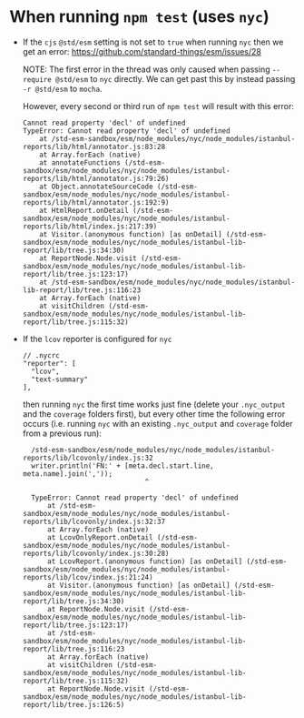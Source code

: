 # When running `npm test` (uses `nyc`)

- If the `cjs` `@std/esm` setting is not set to `true` when running `nyc` then
  we get an error: https://github.com/standard-things/esm/issues/28

  NOTE: The first error in the thread was only caused when passing
  `--require @std/esm` to `nyc` directly. We can get past this by instead
  passing `-r @std/esm` to `mocha`.

  However, every second or third run of `npm test` will result with this error:

      Cannot read property 'decl' of undefined
      TypeError: Cannot read property 'decl' of undefined
          at /std-esm-sandbox/esm/node_modules/nyc/node_modules/istanbul-reports/lib/html/annotator.js:83:28
          at Array.forEach (native)
          at annotateFunctions (/std-esm-sandbox/esm/node_modules/nyc/node_modules/istanbul-reports/lib/html/annotator.js:79:26)
          at Object.annotateSourceCode (/std-esm-sandbox/esm/node_modules/nyc/node_modules/istanbul-reports/lib/html/annotator.js:192:9)
          at HtmlReport.onDetail (/std-esm-sandbox/esm/node_modules/nyc/node_modules/istanbul-reports/lib/html/index.js:217:39)
          at Visitor.(anonymous function) [as onDetail] (/std-esm-sandbox/esm/node_modules/nyc/node_modules/istanbul-lib-report/lib/tree.js:34:30)
          at ReportNode.Node.visit (/std-esm-sandbox/esm/node_modules/nyc/node_modules/istanbul-lib-report/lib/tree.js:123:17)
          at /std-esm-sandbox/esm/node_modules/nyc/node_modules/istanbul-lib-report/lib/tree.js:116:23
          at Array.forEach (native)
          at visitChildren (/std-esm-sandbox/esm/node_modules/nyc/node_modules/istanbul-lib-report/lib/tree.js:115:32)

- If the `lcov` reporter is configured for `nyc`

      // .nycrc
      "reporter": [
        "lcov",
        "text-summary"
      ],

  then running `nyc` the first time works just fine (delete your `.nyc_output`
  and the `coverage` folders first), but every other time the following error
  occurs (i.e. running `nyc` with an existing `.nyc_output` and `coverage`
  folder from a previous run):

        /std-esm-sandbox/esm/node_modules/nyc/node_modules/istanbul-reports/lib/lcovonly/index.js:32
        writer.println('FN:' + [meta.decl.start.line, meta.name].join(','));
                                    ^

        TypeError: Cannot read property 'decl' of undefined
            at /std-esm-sandbox/esm/node_modules/nyc/node_modules/istanbul-reports/lib/lcovonly/index.js:32:37
            at Array.forEach (native)
            at LcovOnlyReport.onDetail (/std-esm-sandbox/esm/node_modules/nyc/node_modules/istanbul-reports/lib/lcovonly/index.js:30:28)
            at LcovReport.(anonymous function) [as onDetail] (/std-esm-sandbox/esm/node_modules/nyc/node_modules/istanbul-reports/lib/lcov/index.js:21:24)
            at Visitor.(anonymous function) [as onDetail] (/std-esm-sandbox/esm/node_modules/nyc/node_modules/istanbul-lib-report/lib/tree.js:34:30)
            at ReportNode.Node.visit (/std-esm-sandbox/esm/node_modules/nyc/node_modules/istanbul-lib-report/lib/tree.js:123:17)
            at /std-esm-sandbox/esm/node_modules/nyc/node_modules/istanbul-lib-report/lib/tree.js:116:23
            at Array.forEach (native)
            at visitChildren (/std-esm-sandbox/esm/node_modules/nyc/node_modules/istanbul-lib-report/lib/tree.js:115:32)
            at ReportNode.Node.visit (/std-esm-sandbox/esm/node_modules/nyc/node_modules/istanbul-lib-report/lib/tree.js:126:5)
